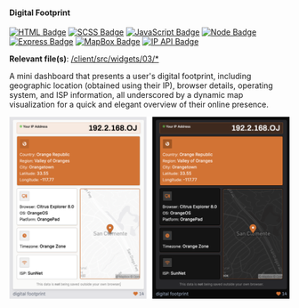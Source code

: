 #### Digital Footprint

[![HTML Badge](https://img.shields.io/badge/HTML-D27334)](https://github.com/aniqatc/playground)
[![SCSS Badge](https://img.shields.io/badge/SCSS-D27334)](https://github.com/aniqatc/playground)
[![JavaScript Badge](https://img.shields.io/badge/JavaScript-D27334)](https://github.com/aniqatc/playground)
[![Node Badge](https://img.shields.io/badge/Node-D27334)](https://github.com/aniqatc/playground)
[![Express Badge](https://img.shields.io/badge/Express-D27334)](https://github.com/aniqatc/playground)
[![MapBox Badge](https://img.shields.io/badge/MapBox-D27334)](https://github.com/aniqatc/playground)
[![IP API Badge](https://img.shields.io/badge/IP%20API-D27334)](https://github.com/aniqatc/playground)

**Relevant file(s)**: [/client/src/widgets/03/\*](../../client/src/widgets/03/)

A mini dashboard that presents a user's digital footprint, including geographic location (obtained using their IP), browser details, operating system, and ISP information, all underscored by a dynamic map visualization for a quick and elegant overview of their online presence.

<a href="https://playground.aniqa.dev/"><img src="/docs/screenshots/widget-03.png"></a>
